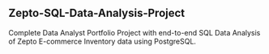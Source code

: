 ## Zepto-SQL-Data-Analysis-Project
Complete Data Analyst Portfolio Project with end-to-end SQL Data Analysis of Zepto E-commerce Inventory data using PostgreSQL.
